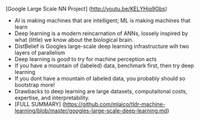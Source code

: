 [Google Large Scale NN Project] (http://youtu.be/KELYHjq9Gbs)
 - AI is making machines that are intelligent; ML is making machines that learn
 - Deep learning is a modern reincarnation of ANNs, lossely inspired by what (little) we know about the biological brain.
 - DistBelief is Googles large-scale deep learning infrastructure wih two layers of parallelism
 - Deep learning is good to try for machine perception acts
 - If you have a mountain of (labeled) data, benchmark first, then try deep learning
 - If you dont have a mountain of labeled data, you probably should so bootstrap more!
 - Drawbacks to deep learning are large datasets, computaitonal costs, expertise, and interpretability.
 - [FULL SUMMARY] (https://github.com/mlaico/tldr-machine-learning/blob/master/googles-large-scale-deep-learning.md)

